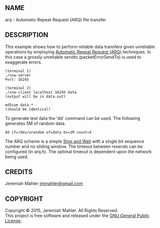 NAME
----

arq - Automatic Repeat Request (ARQ) file transfer

DESCRIPTION
-----------

This example shows how to perform reliable data transfers
given unreliable operations by employing [Automatic Repeat
Request (ARQ)][arq] techniques.  In this case a grossly unreliable
sendto (packetErrorSendTo) is used to exaggerate errors.

    (terminal 1)
    ./snw-server
    Port: 16245

    (terminal 2)
    ./snw-client localhost 16245 data
    (output will be in data.out)

    md5sum data.*
    (should be identical)

To generate test data the 'dd' command can be used.
The following generates 5M of random data.

    dd if=/dev/urandom of=data bs=1M count=5

The ARQ scheme is a simple [Stop and Wait][arq] with a single bit sequence
number and no sliding window.  The timeout between resends can be
configured (in arq.h).  The optimal timeout is dependent upon the network
being used.

  [arq]: http://en.wikipedia.org/wiki/Stop-and-wait_ARQ

CREDITS
-------

Jeremiah Mahler <jmmahler@gmail.com>

COPYRIGHT
---------

Copyright &copy; 2015, Jeremiah Mahler.  All Rights Reserved.<br>
This project is free software and released under
the [GNU General Public License][gpl].

 [gpl]: http://www.gnu.org/licenses/gpl.html

